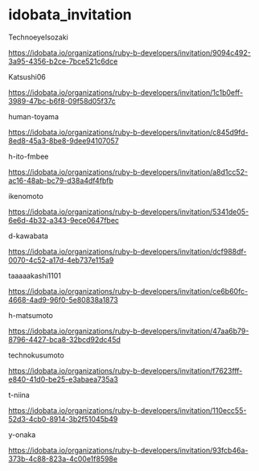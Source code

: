 idobata_invitation
==================


TechnoeyeIsozaki

https://idobata.io/organizations/ruby-b-developers/invitation/9094c492-3a95-4356-b2ce-7bce521c6dce

Katsushi06

https://idobata.io/organizations/ruby-b-developers/invitation/1c1b0eff-3989-47bc-b6f8-09f58d05f37c

human-toyama

https://idobata.io/organizations/ruby-b-developers/invitation/c845d9fd-8ed8-45a3-8be8-9dee94107057

h-ito-fmbee

https://idobata.io/organizations/ruby-b-developers/invitation/a8d1cc52-ac16-48ab-bc79-d38a4df4fbfb

ikenomoto

https://idobata.io/organizations/ruby-b-developers/invitation/5341de05-6e6d-4b32-a343-9ece0647fbec

d-kawabata

https://idobata.io/organizations/ruby-b-developers/invitation/dcf988df-0070-4c52-a17d-4eb737e115a9

taaaaakashi1101

https://idobata.io/organizations/ruby-b-developers/invitation/ce6b60fc-4668-4ad9-96f0-5e80838a1873

h-matsumoto

https://idobata.io/organizations/ruby-b-developers/invitation/47aa6b79-8796-4427-bca8-32bcd92dc45d

technokusumoto

https://idobata.io/organizations/ruby-b-developers/invitation/f7623fff-e840-41d0-be25-e3abaea735a3

t-niina

https://idobata.io/organizations/ruby-b-developers/invitation/110ecc55-52d3-4cb0-8914-3b2f51045b49

y-onaka

https://idobata.io/organizations/ruby-b-developers/invitation/93fcb46a-373b-4c88-823a-4c00e1f8598e

